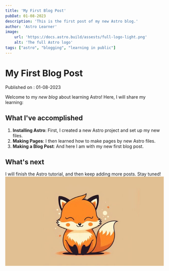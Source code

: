 ```yaml
--- 
title: 'My First Blog Post'
pubDat: 01-08-2023
description: 'This is the first post of my new Astro blog.'
author: 'Astro Learner'
image:
    url: 'https://docs.astro.build/assests/full-logo-light.png'
    alt: 'The full Astro logo'
tags: ["astro", "blogging", "learning in public"]
---
```

# My First Blog Post

Published on : 01-08-2023

Welcome to my _new blog_ about learning Astro! Here, I will share my learning: 

## What I've accomplished

1. **Installing Astro**: First, I created a new Astro project and set up my new files.
1. **Making Pages**: I then learned how to make pages by new Astro files.
1. **Making a Blog Post**: And here I am with my new first blog post.

## What's next
 
I will finish the Astro tutorial, and then keep adding more posts. Stay tuned!
![Foxy time](foxy.jpg)
